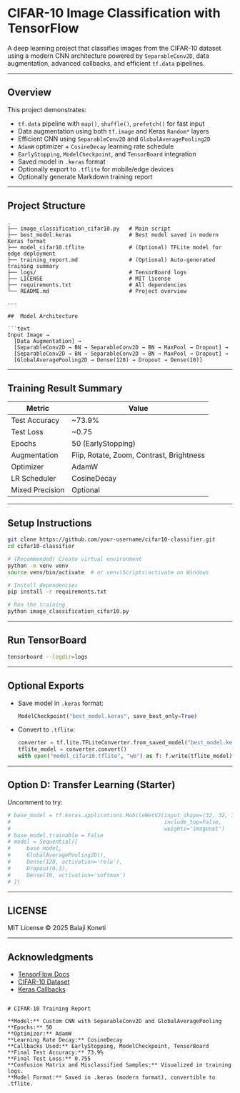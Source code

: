 # CIFAR-10 Image Classification with TensorFlow 

A deep learning project that classifies images from the CIFAR-10 dataset using a modern CNN architecture powered by `SeparableConv2D`, data augmentation, advanced callbacks, and efficient `tf.data` pipelines.

---

##  Overview

This project demonstrates:

- `tf.data` pipeline with `map()`, `shuffle()`, `prefetch()` for fast input
- Data augmentation using both `tf.image` and Keras `Random*` layers
- Efficient CNN using `SeparableConv2D` and `GlobalAveragePooling2D`
- `AdamW` optimizer + `CosineDecay` learning rate schedule
- `EarlyStopping`, `ModelCheckpoint`, and `TensorBoard` integration
- Saved model in `.keras` format
- Optionally export to `.tflite` for mobile/edge devices
- Optionally generate Markdown training report

---

##  Project Structure

```
.
├── image_classification_cifar10.py   # Main script
├── best_model.keras                  # Best model saved in modern Keras format
├── model_cifar10.tflite              # (Optional) TFLite model for edge deployment
├── training_report.md                # (Optional) Auto-generated training summary
├── logs/                             # TensorBoard logs
├── LICENSE                           # MIT license
├── requirements.txt                  # All dependencies
└── README.md                         # Project overview

---

##  Model Architecture

```text
Input Image →
  [Data Augmentation] →
  [SeparableConv2D → BN → SeparableConv2D → BN → MaxPool → Dropout] →
  [SeparableConv2D → BN → SeparableConv2D → BN → MaxPool → Dropout] →
  [GlobalAveragePooling2D → Dense(128) → Dropout → Dense(10)]
```

---

## Training Result Summary

| Metric           | Value       |
|------------------|-------------|
| Test Accuracy    | ~73.9%      |
| Test Loss        | ~0.75       |
| Epochs           | 50 (EarlyStopping) |
| Augmentation     | Flip, Rotate, Zoom, Contrast, Brightness |
| Optimizer        | AdamW       |
| LR Scheduler     | CosineDecay |
| Mixed Precision  | Optional    |

---

##  Setup Instructions

```bash
git clone https://github.com/your-username/cifar10-classifier.git
cd cifar10-classifier

# (Recommended) Create virtual environment
python -m venv venv
source venv/bin/activate  # or venv\Scripts\activate on Windows

# Install dependencies
pip install -r requirements.txt

# Run the training
python image_classification_cifar10.py
```

---

##  Run TensorBoard

```bash
tensorboard --logdir=logs
```

---

##  Optional Exports

- Save model in `.keras` format:
  ```python
  ModelCheckpoint("best_model.keras", save_best_only=True)
  ```

- Convert to `.tflite`:
  ```python
  converter = tf.lite.TFLiteConverter.from_saved_model("best_model.keras")
  tflite_model = converter.convert()
  with open("model_cifar10.tflite", "wb") as f: f.write(tflite_model)
  ```

---

##  Option D: Transfer Learning (Starter)

Uncomment to try:

```python
# base_model = tf.keras.applications.MobileNetV2(input_shape=(32, 32, 3),
#                                                include_top=False,
#                                                weights='imagenet')
# base_model.trainable = False
# model = Sequential([
#     base_model,
#     GlobalAveragePooling2D(),
#     Dense(128, activation='relu'),
#     Dropout(0.3),
#     Dense(10, activation='softmax')
# ])
```

---

##  LICENSE

MIT License © 2025 Balaji Koneti

---

##  Acknowledgments

- [TensorFlow Docs](https://www.tensorflow.org/)
- [CIFAR-10 Dataset](https://www.cs.toronto.edu/~kriz/cifar.html)
- [Keras Callbacks](https://keras.io/api/callbacks/)
```

# CIFAR-10 Training Report

**Model:** Custom CNN with SeparableConv2D and GlobalAveragePooling  
**Epochs:** 50  
**Optimizer:** AdamW  
**Learning Rate Decay:** CosineDecay  
**Callbacks Used:** EarlyStopping, ModelCheckpoint, TensorBoard  
**Final Test Accuracy:** 73.9%  
**Final Test Loss:** 0.755  
**Confusion Matrix and Misclassified Samples:** Visualized in training logs.  
**Model Format:** Saved in .keras (modern format), convertible to .tflite.